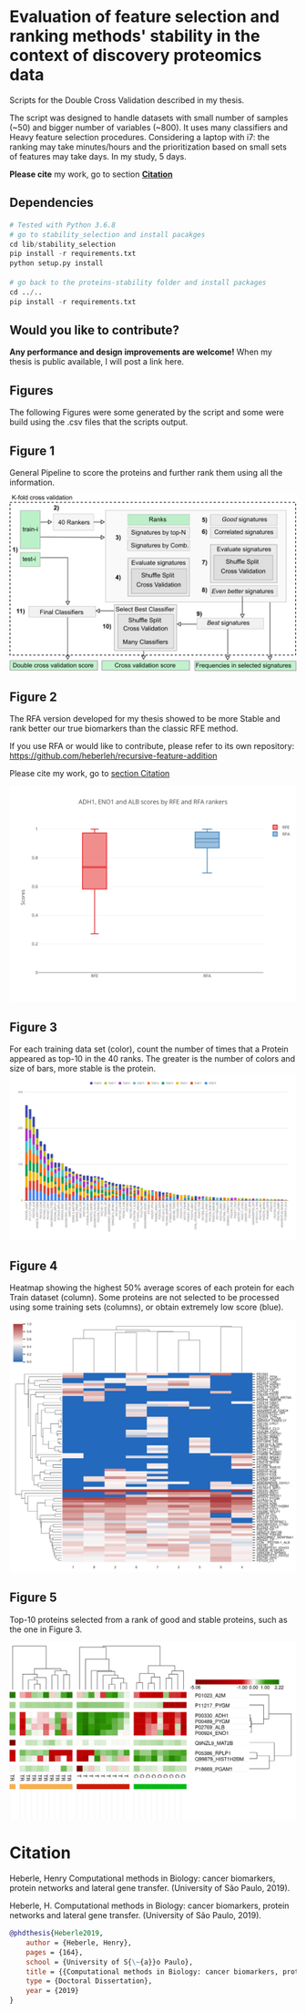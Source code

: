 
# Evaluation of feature selection and ranking methods' stability in the context of discovery proteomics data

Scripts for the Double Cross Validation described in my thesis.

The script was designed to handle datasets with small number of samples (~50) and bigger number of variables (~800). It uses many classifiers and Heavy feature selection procedures. Considering a laptop with i7: the ranking may take minutes/hours and the prioritization based on small sets of features may take days. In my study, 5 days.

**Please cite** my work, go to section **[Citation](#citation)**

## Dependencies

```python
# Tested with Python 3.6.8
# go to stability_selection and install pacakges
cd lib/stability_selection
pip install -r requirements.txt
python setup.py install

# go back to the proteins-stability folder and install packages
cd ../..
pip install -r requirements.txt
```


## Would you like to contribute?

**Any performance and design improvements are welcome!** When my thesis is public available, I will post a link here.

## Figures

The following Figures were some generated by the script and some were build using the .csv files that the scripts output.

## Figure 1
General Pipeline to score the proteins and further rank them using all the information.

![](images/general_pipeline.png)

## Figure 2
The RFA version developed for my thesis showed to be more Stable and rank better our true biomarkers than the classic RFE method.

If you use RFA or would like to contribute, please refer to its own repository: https://github.com/heberleh/recursive-feature-addition

Please cite my work, go to [section Citation](#citation)

![](images/dcv_rfe_vs_rfa.png)

## Figure 3
For each training data set (color), count the number of times that a Protein appeared as top-10 in the 40 ranks. The greater is the number of colors and size of bars, more stable is the protein.
![](images/dcv_number_of_times_in_top_10.png)

## Figure 4
Heatmap showing the highest 50% average scores of each protein for each Train dataset (column).
Some proteins are not selected to be processed using some training sets (columns), or obtain extremely low score (blue).

![](images/dcv_scores_highest_50_mean_heatmap.png)

## Figure 5
Top-10 proteins selected from a rank of good and stable proteins, such as the one in Figure 3.

![](images/heatmap_10best_svg.png)


# Citation

Heberle, Henry Computational methods in Biology: cancer biomarkers, protein networks and lateral gene transfer. (University of São Paulo, 2019).

Heberle, H. Computational methods in Biology: cancer biomarkers, protein networks and lateral gene transfer. (University of São Paulo, 2019).


```bibtex
@phdthesis{Heberle2019,
    author = {Heberle, Henry},
    pages = {164},
    school = {University of S{\~{a}}o Paulo},
    title = {{Computational methods in Biology: cancer biomarkers, protein networks and lateral gene transfer}},
    type = {Doctoral Dissertation},
    year = {2019}
}
```


